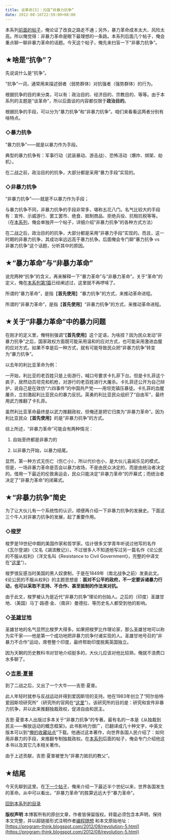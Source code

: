 ```yaml
---
title: 谈革命[5]：扫盲“非暴力抗争”
date: 2012-08-16T22:59:00+08:00
---
```


本系列[前面的帖子](https://program-think.blogspot.com/2012/05/revolution-4.html)，俺论证了改良之路走不通；另外，暴力革命成本太大、风险太高。所以俺觉得：非暴力革命是眼下最理想的一条路。本系列后面几个帖子，俺会重点聊一聊非暴力革命的话题。今天这个帖子，俺先来扫盲一下“非暴力抗争”。

## ★啥是“抗争”？

先说说什么是“抗争”。

“抗争”一词，通常用来描述弱者（弱势群体）对抗强者（强势群体）的行为。

根据抗争的目的来分类，可以有：政治目的、经济目的、宗教目的、等等。由于本系列的主题是“谈革命”，所以后面谈的内容都仅限于**政治目的**。

根据抗争的手段，可以分为“暴力抗争”和“非暴力抗争”。咱们来看看这两者分别有啥特点。

### ◇暴力抗争

“暴力抗争”——就是以暴力作为手段。

典型的暴力抗争有：军事行动（武装暴动、游击战）、恐怖活动（爆炸、绑架、劫机）。

在二战之前，政治目的的抗争，大部分都是采用“暴力手段”实现的。

### ◇非暴力抗争

“非暴力抗争”——就是不以暴力作为手段；

与暴力抗争不同，非暴力抗争的手段非常多，堪称五花八门。名气比较大的手段有：宣传、示威游行、罢工罢市、绝食、抵制商品、拒绝兵役、抗租抗税等等。（在[本系列](https://program-think.blogspot.com/2011/12/revolution-0.html#index)，俺会单独开一个帖子，详细介绍“非暴力抗争”的各种方式方法）

在二战之后，政治目的的抗争，大部分都是采用“非暴力手段”实现的。而且，这一时期的非暴力抗争，其成功率远远高于暴力抗争。后面俺会专门聊“暴力抗争 vs 非暴力抗争”这个话题，分析其中的原因。

## ★“暴力革命”与“非暴力革命”

说完两种“抗争”的含义，再来解释一下“暴力革命”与“非暴力革命”。关于“革命”的定义，俺在[本系列第1篇](https://program-think.blogspot.com/2011/12/revolution-1.html)已经阐述过，这里就不再啰嗦了。

所谓的“暴力革命”，是指【**首先使用**】“暴力抗争”的方式，来推动革命进程。

所谓的“非暴力革命”，是指【**首先使用**】“非暴力抗争”的方式，来推动革命进程。

## ★关于“非暴力革命”中的暴力问题

在刚才的定义里，俺特别强调“【**首先使用**】这个定语，为啥捏？因为民众发动“非暴力抗争”之后，国家政权方面既可能采用温和的应对方式，也可能采用激进血腥的应对方式。如果不幸是后一种方式，就有可能导致民众把“非暴力抗争”转变为“暴力抗争”。

以去年的利比亚革命为例：

一开始，利比亚的老百姓只是上街游行，喊口号要求卡扎菲下台。但是卡扎菲这个疯子，居然动员坦克和机枪，对游行的老百姓进行大屠杀。卡扎菲还公开为自己辩护，说自己是在效仿“六四事件”的中国共产党——用坦克镇压暴徒。卡扎菲的血腥屠杀，立刻激起利比亚民众的暴力反抗。英勇的利比亚民众组织了“自由军”，最终用武力推翻了卡扎菲。

虽然利比亚革命最终是以武力推翻政权，但俺还是把它归类为“非暴力革命”。因为利比亚民众【**首先使用**】的是“非暴力抗争”的方式。

综上所述，“非暴力革命”可能会有两种情况：

1. 自始至终都是非暴力的

2. 以非暴力开始，以暴力结尾。

显然，第一种方式无伤亡（伤亡小），所以代价也小，是大伙儿喜闻乐见的模式。但是，一场非暴力革命是否会以暴力收场，不是由民众决定的，而是由统治者决定的。借用一下最近的伦敦奥运会，民众只能决定“非暴力革命”的开幕式；而统治者决定了“非暴力革命”的闭幕式。

## ★“非暴力抗争”简史

为了让大伙儿有一个系统性的认识，顺便再介绍一下非暴力抗争的发展史。下面这三个牛人对非暴力抗争的发展，起了重要作用。

### ◇[梭罗](https://zh.wikipedia.org/wiki/%E4%BA%A8%E5%88%A9%C2%B7%E6%88%B4%E7%BB%B4%C2%B7%E6%A2%AD%E7%BD%97)

梭罗是19世纪中期的美国作家和哲学家。估计很多文学青年听说过他写的名作《瓦尔登湖》（又名《湖滨散记》）。不过很多人不知道他写过另一篇名作《论公民的不服从权利》（洋文名叫《Resistance to Civil Government》，完整的中译文在“[这里](https://zh.wikisource.org/wiki/%E5%85%AC%E6%B0%91%E4%B8%8D%E6%9C%8D%E4%BB%8E_%28%E6%A2%AD%E7%BD%97%29)”）。

梭罗很反感当时美国的黑人奴隶制，于是在1849年（南北战争之前）发表此文。《论公民的不服从权利》的主题思想是：**面对不公平的政府，不一定要诉诸暴力行动，也可以采取不支持、不合作、甚至抵制的作法来对抗。**

由于此文，梭罗被认为是近代“非暴力抗争”理论的创始人。之后的（印度）圣雄甘地、（美国）马丁·路德·金、（南非）曼德拉、等历史名人都受到他的影响。

### ◇[圣雄甘地](https://zh.wikipedia.org/wiki/%E7%94%98%E5%9C%B0)

圣雄甘地的名气显然比梭罗大得多。如果把梭罗比作理论家，那么圣雄甘地可以称为实干家——他是第一个成功地把非暴力抗争付诸实现的人。圣雄甘地号召的“非暴力不合作”运动，席卷整个印度，最终帮助印度脱离英国独立。

因为天朝的历史教科书对甘地介绍挺多的，大伙儿应该对他比较熟，俺就不浪费口水多聊了。

### ◇[吉恩·夏普](https://zh.wikipedia.org/wiki/%E5%90%89%E6%81%A9%C2%B7%E5%A4%8F%E6%99%AE)

到了二战之后，又出了一个大牛——吉恩·夏普。

此人年轻时就参与反战运动并得到爱因斯坦的支持。他在1983年创立了“阿尔伯特·爱因斯坦研究所”（研究所的官网在“[这里](http://www.aeinstein.org/)”）。该研究所的目的是：研究和宣传非暴力抗争，并以此来推翻独裁政权，促进自由和民主。

吉恩·夏普本人出版过多本关于“非暴力抗争”的专著。最有名的一本是《从独裁到民主——解放运动的概念框架》。此书影响力很广，已翻译成几十种文字，中英文版本可以到“[俺的收藏站点](https://github.com/programthink/books)”下载。他通过这本著作，向世界各国人民介绍了：如何用非暴力的手段，来推翻专制独裁政权。在[本系列](https://program-think.blogspot.com/2011/12/revolution-0.html#index)后面的帖子，俺会专门介绍他这本书以及其它几本相关著作。

由于上述贡献，吉恩·夏普被誉为“非暴力抵抗的教父”。

## ★结尾

今天先聊到这里。在[下一个帖子](https://program-think.blogspot.com/2012/08/revolution-6.html)，俺来介绍一下最近半个世纪以来，世界各国发生的革命。从中可以看出，“非暴力革命”的胜算远远大于“暴力革命”。

[回到本系列的目录](https://program-think.blogspot.com/2011/12/revolution-0.html#index)

**版权声明** 
本博客所有的原创文章，作者皆保留版权。转载必须包含本声明，保持本文完整，并以超链接形式注明作者[编程随想](mailto:program.think@gmail.com) 和本文原始地址：  
[https://program-think.blogspot.com/2012/08/revolution-5.html](https://program-think.blogspot.com/2012/08/revolution-5.html)